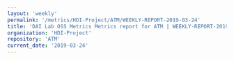 ```yaml
---
layout: 'weekly'
permalink: '/metrics/HDI-Project/ATM/WEEKLY-REPORT-2019-03-24'
title: 'DAI Lab OSS Metrics Metrics report for ATM | WEEKLY-REPORT-2019-03-24'
organization: 'HDI-Project'
repository: 'ATM'
current_date: '2019-03-24'
---
```

